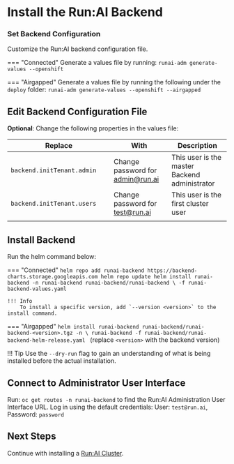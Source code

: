 # Install the Run:AI Backend 

### Set Backend Configuration

Customize the Run:AI backend configuration file.

=== "Connected"
    Generate a values file by running:
    ```
    runai-adm generate-values --openshift
    ```

=== "Airgapped"
    Generate a values file by running the following under the `deploy` folder:
    ```
    runai-adm generate-values --openshift --airgapped
    ```
## Edit Backend Configuration File

__Optional__: Change the following properties in the values file:


|  Replace |   With   | Description | 
|----------|----------|-------------| 
| `backend.initTenant.admin` | Change password for [admin@run.ai](mailto:admin.run.ai) | This user is the master Backend administrator | 
| `backend.initTenant.users` | Change password for [test@run.ai](mailto:test@run.ai) | This user is the first cluster user | 
|<img width=500/>|| 
 
<!-- | `tls.secretName` | name of Kubernetes secret under the runai-backend namespace | Secret contains certificate for `auth.runai.<company-name>` | -->


## Install Backend

Run the helm command below:

=== "Connected"
    ```
    helm repo add runai-backend https://backend-charts.storage.googleapis.com
    helm repo update
    helm install runai-backend -n runai-backend runai-backend/runai-backend \
        -f runai-backend-values.yaml 
    ```

    !!! Info
        To install a specific version, add `--version <version>` to the install command.

=== "Airgapped"
    ```
    helm install runai-backend runai-backend/runai-backend-<version>.tgz -n \
        runai-backend -f runai-backend/runai-backend-helm-release.yaml 
    ```
    (replace `<version>` with the backend version)


!!! Tip
    Use the  `--dry-run` flag to gain an understanding of what is being installed before the actual installation. 


## Connect to Administrator User Interface


Run: `oc get routes -n runai-backend` to find the Run:AI Administration User Interface URL. Log in using the default credentials: User: `test@run.ai`, Password: `password`

## Next Steps

Continue with installing a [Run:AI Cluster](cluster.md).
